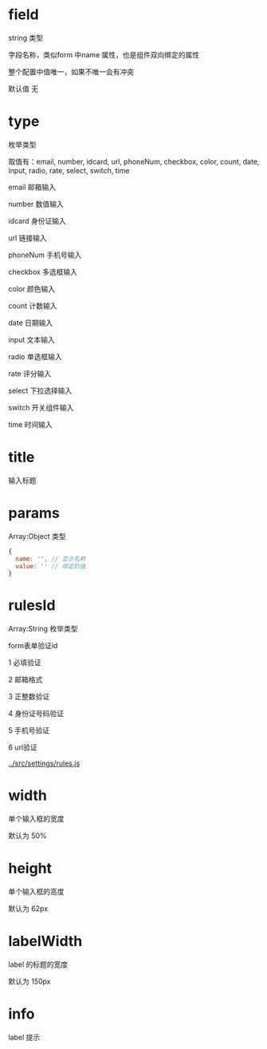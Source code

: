 # field

string 类型

字段名称，类似form 中name 属性，也是组件双向绑定的属性

整个配置中值唯一，如果不唯一会有冲突

默认值 无

# type 

枚举类型

取值有：email, number, idcard, url, phoneNum, checkbox, color, count, date, input, radio, rate, select, switch, time

email 邮箱输入

number 数值输入

idcard 身份证输入

url 链接输入

phoneNum 手机号输入

checkbox 多选框输入

color 颜色输入

count 计数输入

date 日期输入

input 文本输入

radio 单选框输入

rate 评分输入

select 下拉选择输入

switch 开关组件输入

time 时间输入

# title 

输入标题

# params

Array:Object 类型

```js
{
  name: '', // 显示名称
  value: '' // 绑定的值
}
```

# rulesId

Array:String 枚举类型

form表单验证id

1 必填验证

2 邮箱格式

3 正整数验证

4 身份证号码验证

5 手机号验证

6 url验证

[../src/settings/rules.js](../src/settings/rules.js)

# width

单个输入框的宽度

默认为 50%

# height

单个输入框的高度

默认为 62px

# labelWidth

label 的标题的宽度

默认为 150px

# info 

label 提示


